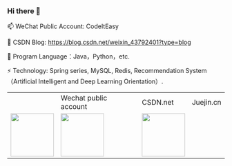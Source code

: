 ### Hi there 👋

<!--
**yaunsine/yaunsine** is a ✨ _special_ ✨ repository because its `README.md` (this file) appears on your GitHub profile.

Here are some ideas to get you started:

- 🔭 I’m currently working on ...
- 🌱 I’m currently learning ...
- 👯 I’m looking to collaborate on ...
- 🤔 I’m looking for help with ...
- 💬 Ask me about ...
- 📫 How to reach me: ...
- 😄 Pronouns: ...
- ⚡ Fun fact: ...
-->

📫 WeChat Public Account: CodeItEasy

💬 CSDN Blog: https://blog.csdn.net/weixin_43792401?type=blog 

🌱 Program Language：Java，Python，etc.

⚡ Technology: Spring series, MySQL, Redis, Recommendation System（Artificial Intelligent and Deep Learning Orientation）.


<div >
  
<table>
    <th>
    <td>Wechat public account</td>
    <td>CSDN.net</td>
    <td>Juejin.cn</td>
    </th>
  <tr>
  <td><img src="https://raw.github.com/yaunsine/yaunsine/master/images/pwechat.png" width="100px"></td>
  <td><img src="https://raw.github.com/yaunsine/yaunsine/master/images/csdnn.png" width="100px"></td>
  <td><img src="https://raw.github.com/yaunsine/yaunsine/master/images/juejin.png" width="100px"></td>
  </tr>
  </table>

</div>


